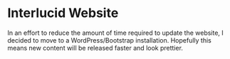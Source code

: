 # Interlucid Website

In an effort to reduce the amount of time required to update the website, I decided to move to a WordPress/Bootstrap installation.  Hopefully this means new content will be released faster and look prettier.
